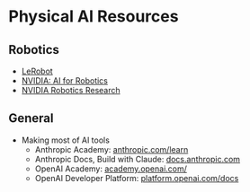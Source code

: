 # Physical AI Resources

## Robotics
- [LeRobot](https://github.com/huggingface/lerobot)
- [NVIDIA: AI for Robotics](https://www.nvidia.com/en-us/industries/robotics/)
- [NVIDIA Robotics Research](https://www.nvidia.com/en-us/research/robotics/)

## General
- Making most of AI tools
    - Anthropic Academy: [anthropic.com/learn](https://www.anthropic.com/learn)
    - Anthropic Docs, Build with Claude: [docs.anthropic.com](https://docs.anthropic.com/en/home)
    - OpenAI Academy: [academy.openai.com/](https://academy.openai.com/)
    - OpenAI Developer Platform: [platform.openai.com/docs](https://platform.openai.com/docs/overview)
